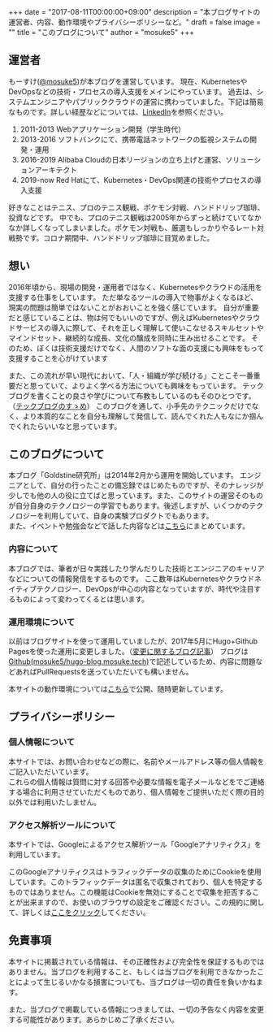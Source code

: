 +++
date = "2017-08-11T00:00:00+09:00"
description = "本ブログサイトの運営者、内容、動作環境やプライバシーポリシーなど。"
draft = false
image = ""
title = "このブログについて"
author = "mosuke5"
+++

## 運営者
もーすけ([@mosuke5](https://twitter.com/mosuke5))が本ブログを運営しています。
現在、KubernetesやDevOpsなどの技術・プロセスの導入支援をメインにやっています。
過去は、システムエンジニアやパブリッククラウドの運営に携わっていました。下記は簡易なものです。詳しい経歴などについては、[LinkedIn](https://www.linkedin.com/in/mosuke5)を参照ください。

1. 2011-2013 Webアプリケーション開発（学生時代）
1. 2013-2016 ソフトバンクにて、携帯電話ネットワークの監視システムの開発・運用
1. 2016-2019 Alibaba Cloudの日本リージョンの立ち上げと運営、ソリューションアーキテクト
1. 2019-now  Red Hatにて、Kubernetes・DevOps関連の技術やプロセスの導入支援

好きなことはテニス、プロのテニス観戦、ポケモン対戦、ハンドドリップ珈琲、投資などです。
中でも、プロのテニス観戦は2005年からずっと続けていてなかなか詳しくなってしまいました。ポケモン対戦も、厳選もしっかりやるレート対戦勢です。コロナ期間中、ハンドドリップ珈琲に目覚めました。

## 想い
2016年頃から、現場の開発・運用者ではなく、Kubernetesやクラウドの活用を支援する仕事をしています。
ただ単なるツールの導入で物事がよくなるほど、現実の問題は簡単ではないことがおおいことを強く感じています。
自分が重要だと感じていることは、物は何でもいいのですが、例えばKubernetesやクラウドサービスの導入に際して、それを正しく理解して使いこなせるスキルセットやマインドセット、継続的な成長、文化の醸成を同時に生み出せることです。
そのため、ぼくは技術支援だけでなく、人間のソフトな面の支援にも興味をもって支援することを心がけています

また、この流れが早い現代において、「人・組織が学び続ける」ことこそ一番重要だと思っていて、よりよく学べる方法についても興味をもっています。
テックブログを書くことの良さや学びについて布教もしているのもそのひとつです。（<a href="https://www.slideshare.net/mosuke5/ss-154818740" target="_blank">テックブログのすゝめ</a>）
このブログを通して、小手先のテクニックだけでなく、より本質的なことを自分も理解して発信して、読んでくれた人もなにか掴んでくれたらいいなと思っています。

## このブログについて
本ブログ「Goldstine研究所」は2014年2月から運用を開始しています。
エンジニアとして、自分の行ったことの備忘録ではじめたものですが、そのナレッジが少しでも他の人の役に立てばと思っています。また、このサイトの運営そのものが自分自身のテクノロジーの学習でもあります。後述しますが、いくつかのテクノロジーを利用していて、自身の実験プロダクトでもあります。  
また、イベントや勉強会などで話した内容などは[こちら](/event)にまとめています。

### 内容について
本ブログでは、筆者が日々実践したり学んだりした技術とエンジニアのキャリアなどについての情報発信をするものです。
ここ数年はKubernetesやクラウドネイティブテクノロジー、DevOpsが中心の内容となっていますが、時代や注目するものによって変わってくるとは思います。

### 運用環境について
以前はブログサイトを使って運用していましたが、2017年5月にHugo+Github Pagesを使った運用に変更しました。（[変更に関するブログ記事](/entry/2017/05/28/blog_migration/)）
ブログは[Github(mosuke5/hugo-blog.mosuke.tech)](https://github.com/mosuke5/hugo-blog.mosuke.tech)で記述しているため、内容に問題などあればPullRequestsを送っていただいても構いません。

本サイトの動作環境については[こちら](https://docs.google.com/presentation/d/1MJ8c7QkdYl5BIp9eS3Li2viq-V-CgdpnJKWylYa_dW0/edit#slide=id.g24396a60f1_1_0)で公開、随時更新しています。  

## プライバシーポリシー
### 個人情報について
本サイトでは、お問い合わせなどの際に、名前やメールアドレス等の個人情報をご記入いただいています。  
これらの個人情報は質問に対する回答や必要な情報を電子メールなどをでご連絡する場合に利用させていただくものであり、個人情報をご提供いただく際の目的以外では利用いたしません。

### アクセス解析ツールについて
本サイトでは、Googleによるアクセス解析ツール「Googleアナリティクス」を利用しています。

このGoogleアナリティクスはトラフィックデータの収集のためにCookieを使用しています。このトラフィックデータは匿名で収集されており、個人を特定するものではありません。この機能はCookieを無効にすることで収集を拒否することが出来ますので、お使いのブラウザの設定をご確認ください。この規約に関して、詳しくは[ここをクリック](https://www.google.com/analytics/terms/jp.html)してください。

## 免責事項
本サイトに掲載されている情報は、その正確性および完全性を保証するものではありません。当ブログを利用すること、もしくは当ブログを利用できなかったことによって生じるいかなる損害についても、当ブログは一切の責任を負いかねます。

また、当ブログで掲載している情報につきましては、一切の予告なく内容を変更する可能性があります。あらかじめご了承ください。